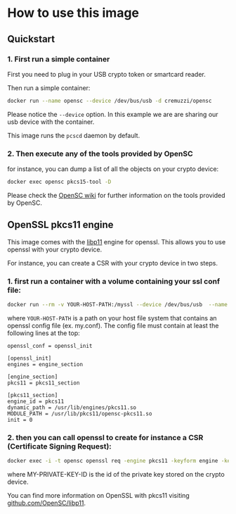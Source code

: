 # How to use this image

## Quickstart

### 1. First run a simple container

First you need to plug in your USB crypto token or smartcard reader.

Then run a simple container:

```sh
docker run --name opensc --device /dev/bus/usb -d cremuzzi/opensc
```

Please notice the `--device` option. In this example we are are sharing our usb device with the container.

This image runs the `pcscd` daemon by default.

### 2. Then execute any of the tools provided by OpenSC

for instance, you can dump a list of all the objects on your crypto device:

```sh
docker exec opensc pkcs15-tool -D
```

Please check the [OpenSC wiki](http://htmlpreview.github.io/?https://github.com/OpenSC/OpenSC/blob/master/doc/tools/tools.html) for further information on the tools provided by OpenSC.


## OpenSSL pkcs11 engine

This image comes with the [libp11](https://github.com/OpenSC/libp11) engine for openssl. This allows you to use openssl with your crypto device.

For instance, you can create a CSR with your crypto device in two steps.

### 1. first run a container with a volume containing your ssl conf file:

```sh
docker run --rm -v YOUR-HOST-PATH:/myssl --device /dev/bus/usb  --name opensc -d cremuzzi/opensc
```

where `YOUR-HOST-PATH` is a path on your host file system that contains an openssl config file (ex. my.conf). The config file must contain at least the following lines at the top:

```
openssl_conf = openssl_init

[openssl_init]
engines = engine_section

[engine_section]
pkcs11 = pkcs11_section

[pkcs11_section]
engine_id = pkcs11
dynamic_path = /usr/lib/engines/pkcs11.so
MODULE_PATH = /usr/lib/pkcs11/opensc-pkcs11.so
init = 0
```

### 2. then you can call openssl to create for instance a CSR (Certificate Signing Request):

```sh
docker exec -i -t opensc openssl req -engine pkcs11 -keyform engine -key "pkcs11:object=MY-PRIVATE-KEY-ID;type=private;" -new -config /myssl/my.conf -out /myssl/request.csr
```

where MY-PRIVATE-KEY-ID is the id of the private key stored on the crypto device.

You can find more information on OpenSSL with pkcs11 visiting  [github.com/OpenSC/libp11](https://github.com/OpenSC/libp11).
